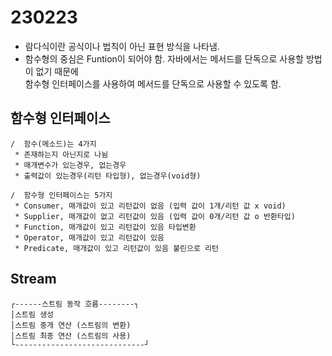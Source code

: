 # 230223
- 람다식이란 공식이나 법칙이 아닌 표현 방식을 나타냄.
- 함수형의 중심은 Funtion이 되어야 함. 자바에서는 메서드를 단독으로 사용할 방법이 없기 때문에 <br/>함수형 인터페이스를 사용하여 메서드를 단독으로 사용할 수 있도록 함.
## 함수형 인터페이스
```
/  함수(메소드)는 4가지 
 * 존재하는지 아닌지로 나뉨
 * 매개변수가 있는경우, 없는경우
 * 출력값이 있는경우(리턴 타입형), 없는경우(void형)

/  함수형 인터페이스는 5가지
 * Consumer, 매개값이 있고 리턴값이 없음 (입력 값이 1개/리턴 값 x void)
 * Supplier, 매개값이 없고 리턴값이 있음 (입력 값이 0개/리턴 값 o 반환타입)
 * Function, 매개값이 있고 리턴값이 있음 타입변환
 * Operator, 매개값이 있고 리턴값이 있음
 * Predicate, 매개값이 있고 리턴값이 있음 불린으로 리턴

```
## Stream
```
┌------스트림 동작 흐름--------┐
│스트림 생성                   
│스트림 중개 연산 (스트림의 변환)
│스트림 최종 연산 (스트림의 사용)
└-----------------------------┘
```